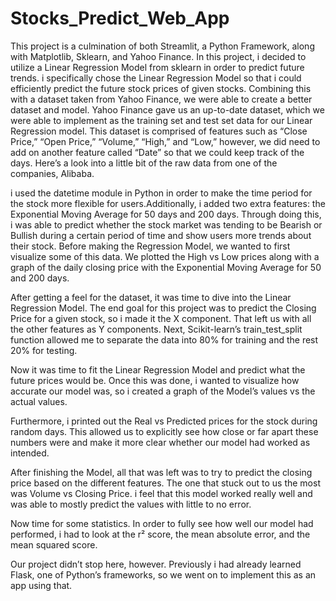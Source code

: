 # Stocks_Predict_Web_App
This project is a culmination of both Streamlit, a Python Framework, along with Matplotlib, Sklearn, and Yahoo Finance. In this project, i decided to utilize a Linear Regression Model from sklearn in order to predict future trends. i specifically chose the Linear Regression Model so that i could efficiently predict the future stock prices of given stocks. Combining this with a dataset taken from Yahoo Finance, we were able to create a better dataset and model. Yahoo Finance gave us an up-to-date dataset, which we were able to implement as the training set and test set data for our Linear Regression model. This dataset is comprised of features such as “Close Price,” “Open Price,” “Volume,” “High,” and “Low,” however, we did need to add on another feature called “Date” so that we could keep track of the days. Here’s a look into a little bit of the raw data from one of the companies, Alibaba.

i used the datetime module in Python in order to make the time period for the stock more flexible for users.Additionally, i added two extra features: the Exponential Moving Average for 50 days and 200 days. Through doing this, i was able to predict whether the stock market was tending to be Bearish or Bullish during a certain period of time and show users more trends about their stock.
Before making the Regression Model, we wanted to first visualize some of this data. We plotted the High vs Low prices along with a graph of the daily closing price with the Exponential Moving Average for 50 and 200 days.

After getting a feel for the dataset, it was time to dive into the Linear Regression Model. The end goal for this project was to predict the Closing Price for a given stock, so i made it the X component. That left us with all the other features as Y components.
Next, Scikit-learn’s train_test_split function allowed me to separate the data into 80% for training and the rest 20% for testing.

Now it was time to fit the Linear Regression Model and predict what the future prices would be.
Once this was done, i wanted to visualize how accurate our model was, so i created a graph of the Model’s values vs the actual values.

Furthermore, i printed out the Real vs Predicted prices for the stock during random days. This allowed us to explicitly see how close or far apart these numbers were and make it more clear whether our model had worked as intended.

After finishing the Model, all that was left was to try to predict the closing price based on the different features. The one that stuck out to us the most was Volume vs Closing Price. i feel that this model worked really well and was able to mostly predict the values with little to no error.




Now time for some statistics. In order to fully see how well our model had performed, i had to look at the r² score, the mean absolute error, and the mean squared score.

Our project didn’t stop here, however. Previously i had already learned Flask, one of Python’s frameworks, so we went on to implement this as an app using that.
